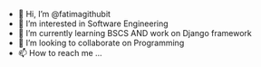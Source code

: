 - 👋 Hi, I’m @fatimagithubit
- 👀 I’m interested in  Software Engineering
- 🌱 I’m currently learning BSCS AND work on Django framework
- 💞️ I’m looking to collaborate on Programming 
- 📫 How to reach me ...

<!---
fatimagithubit/fatimagithubit is a ✨ special ✨ repository because its `README.md` (this file) appears on your GitHub profile.
You can click the Preview link to take a look at your changes.
--->
